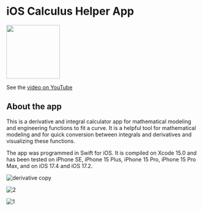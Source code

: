 # iOS Calculus Helper App 

<p align="left">
  <img src="https://github.com/sheraadams/iOS-Calculus-App/assets/110789514/c87c7675-8aa5-4258-bf7e-f2d18b8ee9d5" width="140">
</p>

See the [video on YouTube](https://youtu.be/T0gbPCSu9iw)

## About the app

This is a derivative and integral calculator app for mathematical modeling and engineering functions to fit a curve. It is a helpful tool for mathematical modeling and for quick conversion between integrals and derivatives and visualizing these functions. 

The app was programmed in Swift for iOS. It is compiled on Xcode 15.0 and has been tested on iPhone SE, iPhone 15 Plus, iPhone 15 Pro, iPhone 15 Pro Max, and on iOS 17.4 and iOS 17.2.


![derivative copy](https://github.com/sheraadams/iOS-Calculus-App/assets/110789514/33ae4a9f-457b-4b54-9feb-c97b8e25e8ed)

![2](https://github.com/sheraadams/iOS-Calculus-App/assets/110789514/146bdef0-d038-47ee-97e2-4080ed838d1a)

![1](https://github.com/sheraadams/iOS-Calculus-App/assets/110789514/0f211f19-26dc-416f-a76b-827a21c197df)
